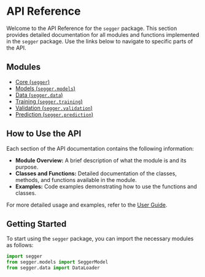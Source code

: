 # API Reference

Welcome to the API Reference for the `segger` package. This section provides detailed documentation for all modules and functions implemented in the `segger` package. Use the links below to navigate to specific parts of the API.

## Modules

- [Core (`segger`)](segger.md)
- [Models (`segger.models`)](models.md)
- [Data (`segger.data`)](data.md)
- [Training (`segger.training`)](train.md)
- [Validation (`segger.validation`)](validation.md)
- [Prediction (`segger.prediction`)](prediction.md)

## How to Use the API

Each section of the API documentation contains the following information:

- **Module Overview:** A brief description of what the module is and its purpose.
- **Classes and Functions:** Detailed documentation of the classes, methods, and functions available in the module.
- **Examples:** Code examples demonstrating how to use the functions and classes.

For more detailed usage and examples, refer to the [User Guide](../user_guide/index.md).

## Getting Started

To start using the `segger` package, you can import the necessary modules as follows:

```python
import segger
from segger.models import SeggerModel
from segger.data import DataLoader
